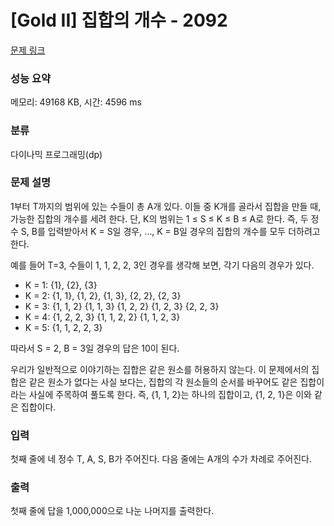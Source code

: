 # [Gold II] 집합의 개수 - 2092 

[문제 링크](https://www.acmicpc.net/problem/2092) 

### 성능 요약

메모리: 49168 KB, 시간: 4596 ms

### 분류

다이나믹 프로그래밍(dp)

### 문제 설명

<p>1부터 T까지의 범위에 있는 수들이 총 A개 있다. 이들 중 K개를 골라서 집합을 만들 때, 가능한 집합의 개수를 세려 한다. 단, K의 범위는 1 ≤ S ≤ K ≤ B ≤ A로 한다. 즉, 두 정수 S, B를 입력받아서 K = S일 경우, …, K = B일 경우의 집합의 개수를 모두 더하려고 한다.</p>

<p>예를 들어 T=3, 수들이 1, 1, 2, 2, 3인 경우를 생각해 보면, 각기 다음의 경우가 있다.</p>

<ul>
	<li>K = 1: {1}, {2}, {3}</li>
	<li>K = 2: {1, 1}, {1, 2}, {1, 3}, {2, 2}, {2, 3}</li>
	<li>K = 3: {1, 1, 2} {1, 1, 3} {1, 2, 2} {1, 2, 3} {2, 2, 3}</li>
	<li>K = 4: {1, 2, 2, 3} {1, 1, 2, 2} {1, 1, 2, 3}</li>
	<li>K = 5: {1, 1, 2, 2, 3}</li>
</ul>

<p>따라서 S = 2, B = 3일 경우의 답은 10이 된다.</p>

<p>우리가 일반적으로 이야기하는 집합은 같은 원소를 허용하지 않는다. 이 문제에서의 집합은 같은 원소가 없다는 사실 보다는, 집합의 각 원소들의 순서를 바꾸어도 같은 집합이라는 사실에 주목하여 풀도록 한다. 즉, {1, 1, 2}는 하나의 집합이고, {1, 2, 1}은 이와 같은 집합이다.</p>

### 입력 

 <p>첫째 줄에 네 정수 T, A, S, B가 주어진다. 다음 줄에는 A개의 수가 차례로 주어진다.</p>

### 출력 

 <p>첫째 줄에 답을 1,000,000으로 나눈 나머지를 출력한다.</p>

